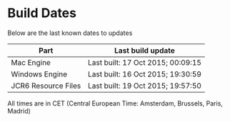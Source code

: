 # Build Dates

Below are the last known dates to updates

Part | Last build update
-----|-----
Mac Engine | Last built: 17 Oct 2015; 00:09:15
Windows Engine | Last built: 16 Oct 2015; 19:30:59
JCR6 Resource Files | Last built: 19 Oct 2015; 19:57:50
All times are in CET (Central European Time: Amsterdam, Brussels, Paris, Madrid)



